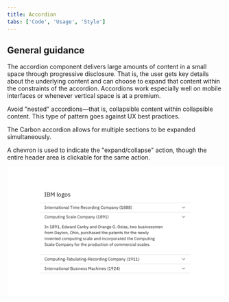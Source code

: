 ```yaml
---
title: Accordion
tabs: ['Code', 'Usage', 'Style']
---
```


## General guidance

The accordion component delivers large amounts of content in a small space through progressive disclosure. That is, the user gets key details about the underlying content and can choose to expand that content within the constraints of the accordion. Accordions work especially well on mobile interfaces or whenever vertical space is at a premium.

Avoid "nested" accordions—that is, collapsible content within collapsible content. This type of pattern goes against UX best practices.

The Carbon accordion allows for multiple sections to be expanded simultaneously.

A chevron is used to indicate the "expand/collapse" action, though the entire header area is clickable for the same action.

<image-component cols="8" >

![accordion example](images/accordion-usage-1.png)

</image-component>
